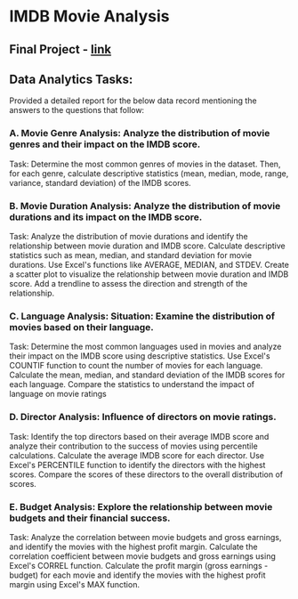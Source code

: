 # IMDB Movie Analysis
## Final Project - [link](https://docs.google.com/presentation/d/1NDKj44BB-ndVG91gxSQ0PGu_VkTMaovYMFaX4s7j28U/edit?usp=sharing)












## Data Analytics Tasks:

Provided a detailed report for the below data record mentioning the answers to the questions that follow:


### A. Movie Genre Analysis: Analyze the distribution of movie genres and their impact on the IMDB score.

Task: Determine the most common genres of movies in the dataset. Then, for each genre, calculate descriptive statistics (mean, median, mode, range, variance, standard deviation) of the IMDB scores.

### B. Movie Duration Analysis: Analyze the distribution of movie durations and its impact on the IMDB score.

Task: Analyze the distribution of movie durations and identify the relationship between movie duration and IMDB score.
Calculate descriptive statistics such as mean, median, and standard deviation for movie durations. Use Excel's functions like AVERAGE, MEDIAN, and STDEV. Create a scatter plot to visualize the relationship between movie duration and IMDB score. Add a trendline to assess the direction and strength of the relationship.

### C. Language Analysis: Situation: Examine the distribution of movies based on their language.

Task: Determine the most common languages used in movies and analyze their impact on the IMDB score using descriptive statistics.
Use Excel's COUNTIF function to count the number of movies for each language. Calculate the mean, median, and standard deviation of the IMDB scores for each language. Compare the statistics to understand the impact of language on movie ratings

### D. Director Analysis: Influence of directors on movie ratings.

Task: Identify the top directors based on their average IMDB score and analyze their contribution to the success of movies using percentile calculations.
Calculate the average IMDB score for each director. Use Excel's PERCENTILE function to identify the directors with the highest scores. Compare the scores of these directors to the overall distribution of scores.

### E. Budget Analysis: Explore the relationship between movie budgets and their financial success.

Task: Analyze the correlation between movie budgets and gross earnings, and identify the movies with the highest profit margin.
Calculate the correlation coefficient between movie budgets and gross earnings using Excel's CORREL function. Calculate the profit margin (gross earnings - budget) for each movie and identify the movies with the highest profit margin using Excel's MAX function.
